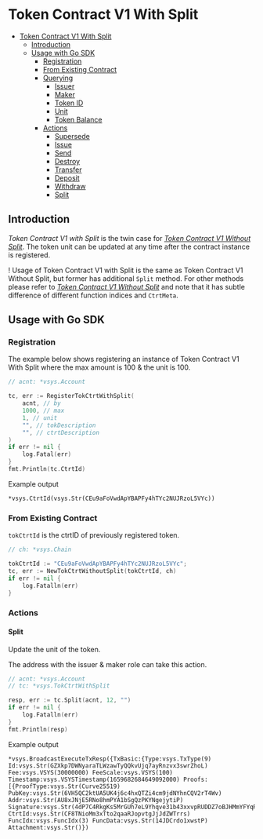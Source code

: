 # Token Contract V1 With Split

- [Token Contract V1 With Split](#token-contract-v1-with-split)
  - [Introduction](#introduction)
  - [Usage with Go SDK](#usage-with-go-sdk)
    - [Registration](#registration)
    - [From Existing Contract](#from-existing-contract)
    - [Querying](#querying)
      - [Issuer](#issuer)
      - [Maker](#maker)
      - [Token ID](#token-id)
      - [Unit](#unit)
      - [Token Balance](#token-balance)
    - [Actions](#actions)
      - [Supersede](#supersede)
      - [Issue](#issue)
      - [Send](#send)
      - [Destroy](#destroy)
      - [Transfer](#transfer)
      - [Deposit](#deposit)
      - [Withdraw](#withdraw)
      - [Split](#split)

## Introduction

_Token Contract V1 with Split_ is the twin case for _[Token Contract V1 Without Split](./tok_ctrt_no_split.md)_.
The token unit can be updated at any time after the contract instance is registered.

! Usage of Token Contract V1 with Split is the same as Token Contract V1 Without Split, but former has additional `Split` method.
For other methods please refer to _[Token Contract V1 Without Split](./tok_ctrt_no_split.md)_ and note that it has subtle difference of different function indices and `CtrtMeta`.

## Usage with Go SDK

### Registration

The example below shows registering an instance of Token Contract V1 With Split where the max amount is 100 & the unit is 100.

```go
// acnt: *vsys.Account

tc, err := RegisterTokCtrtWithSplit(
    acnt, // by
    1000, // max
    1, // unit
    "", // tokDescription
    "", // ctrtDescription
)
if err != nil {
    log.Fatal(err)
}
fmt.Println(tc.CtrtId)
```

Example output

```
*vsys.CtrtId(vsys.Str(CEu9aFoVwdApYBAPFy4hTYc2NUJRzoL5VYc))
```

### From Existing Contract

`tokCtrtId` is the ctrtID of previously registered token.

```go
// ch: *vsys.Chain

tokCtrtId := "CEu9aFoVwdApYBAPFy4hTYc2NUJRzoL5VYc";
tc, err := NewTokCtrtWithoutSplit(tokCtrtId, ch)
if err != nil {
    log.Fatalln(err)
}
```

### Actions

#### Split

Update the unit of the token.

The address with the issuer & maker role can take this action.

```go
// acnt: *vsys.Account
// tc: *vsys.TokCtrtWithSplit

resp, err := tc.Split(acnt, 12, "")
if err != nil {
    log.Fatalln(err)
}
fmt.Println(resp)
```

Example output

```
*vsys.BroadcastExecuteTxResp({TxBasic:{Type:vsys.TxType(9) Id:vsys.Str(GZXkp7DWNyaraTLWzawTyQQkvUjq7ayRnzvx3swrZhoL) Fee:vsys.VSYS(30000000) FeeScale:vsys.VSYS(100) Timestamp:vsys.VSYSTimestamp(1659682684649092000) Proofs:[{ProofType:vsys.Str(Curve25519) PubKey:vsys.Str(6VH5QC2ktUA5UK4j6c4hxQTZi4cm9jdNYhnCQV2rT4Wv) Addr:vsys.Str(AU8xJNjE5RNo8hmPYA1bSgQzPKYNgejytiP) Signature:vsys.Str(4dP7C4RkgKs5MrGUh7eL9Yhqve31b43xxvpRUDDZ7oBJHMmYFYqRL3pbFqwfQumw1FUUHfrDN8aesV3NiCczuofV)}]} CtrtId:vsys.Str(CF8TNioMm3xTto2qaaRJopvtgJjJdZWTrrs) FuncIdx:vsys.FuncIdx(3) FuncData:vsys.Str(14JDCrdo1xwstP) Attachment:vsys.Str()})
```
